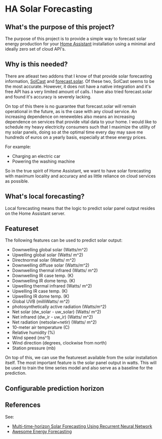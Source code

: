 # HA Solar Forecasting

## What's the purpose of this project?
The purpose of this project is to provide a simple way to forecast solar energy production for your [Home Assistant](https://home-assistant.io/) installation using a minimal and ideally zero set of cloud API's. 

## Why is this needed?
There are atleast two addons that I know of that provide solar forecasting information, [SolCast](https://github.com/oziee/ha-solcast-solar) and [forecast.solar](https://www.home-assistant.io/integrations/forecast_solar/). Of these two, SolCast seems to be the most accurate. However, it does not have a native integration and it's free API has a very limited amount of calls. I have also tried forecast.solar and found it's accuracy is severely lacking. 

On top of this there is no guarantee that forecast.solar will remain operational in the future, as is the case with any cloud service. An increasing dependence on renewebles also means an increasing dependence on services that provide vital data to your home. I would like to schedule my heavy electricity consumers such that I maximize the utility of my solar panels, doing so at the optimal time every day may save me hundreds of euros on a yearly basis, especially at these energy prices.

For example: 
- Charging an electric car 
- Powering the washing machine

So in the true spirit of Home Assistant, we want to have solar forecasting with maximum locality and accuracy and as little reliance on cloud services as possible. 

## What's local forecasting?
Local forecasting means that the logic to predict solar panel output resides on the Home Assistant server. 

## Featureset
The following features can be used to predict solar output:
- Downwelling global solar (Watts/m^2)
- Upwelling global solar (Watts/ m^2)
- Directnormal solar (Watts/ m^2)
- Downwelling diffuse solar (Watts/m^2)
- Downwelling thermal infrared (Watts/ m^2)
- Downwelling IR case temp. (K) 
- Downwelling IR dome temp. (K) 
- Upwelling thermal infrared (Watts/ m^2)
- Upwelling IR case temp. (K)
- Upwelling IR dome temp. (K)
- Global UVB (milliWatts/ m^2)
- photosynthetically active radiation (Watts/m^2) 
- Net solar (dw_solar - uw_solar) (Watts/ m^2)
- Net infrared (dw_ir - uw_ir) (Watts/ m^2)
- Net radiation (netsolar+netir) (Watts/ m^2)
- 10-meter air temperature (C)
- Relative humidity (%)
- Wind speed (ms^1)
- Wind direction (degrees, clockwise from north)
- Station pressure (mb)

On top of this, we can use the featureset available from the solar installation itself. The most important feature is the solar panel output in watts. This will be used to train the time series model and also serve as a baseline for the prediction.

## Configurable prediction horizon

## References
See:

- [Multi-time-horizon Solar Forecasting Using Recurrent Neural Network](https://arxiv.org/abs/1807.05459)
- [Awesome Energy Forecasting](https://github.com/cuge1995/awesome-energy-forecasting)



